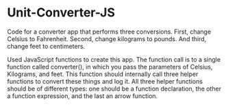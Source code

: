 # Unit-Converter-JS


Code for a converter app that performs three conversions. First, change Celsius to Fahrenheit. Second, change kilograms to pounds. And third, change feet to centimeters.

Used JavaScript functions to create this app. 
The function call is to a single function called converter(), in which you pass the parameters of Celsius, Kilograms, and feet. 
This function should internally call three helper functions to convert these things and log it.
All three helper functions should be of different types: one should be a function declaration, the other a function expression, and the last an arrow function.
